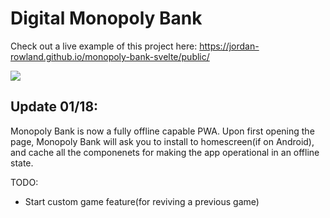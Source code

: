 # Digital Monopoly Bank

Check out a live example of this project here:
https://jordan-rowland.github.io/monopoly-bank-svelte/public/

![](https://i.imgur.com/H7ZDKBI.png)

## Update 01/18:
Monopoly Bank is now a fully offline capable PWA. Upon first opening the page, Monopoly Bank will ask you to install to homescreen(if on Android), and cache all the componenets for making the app operational in an offline state. 

TODO: 
* Start custom game feature(for reviving a previous game)
